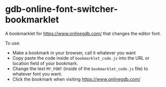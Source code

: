 # gdb-online-font-switcher-bookmarklet
A bookmarklet for https://www.onlinegdb.com/ that changes the editor font.

To use:

- Make a bookmark in your browser, call it whatever you want
- Copy paste the code inside of ```bookmarklet_code.js``` into the URL or location field of your bookmark.
- Change the text ```MY_FONT``` (inside of the ```bookmarklet_code.js``` file) to whatever font you want. 
- Click the bookmark when visiting https://www.onlinegdb.com/
